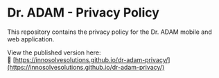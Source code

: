 # Dr. ADAM - Privacy Policy

This repository contains the privacy policy for the Dr. ADAM mobile and web application.

View the published version here:  
🔗 [https://innosolvesolutions.github.io/dr-adam-privacy/](https://innosolvesolutions.github.io/dr-adam-privacy/)
